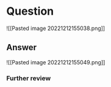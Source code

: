 # Question
![[Pasted image 20221212155038.png]]
## Answer
![[Pasted image 20221212155049.png]]
### Further review
